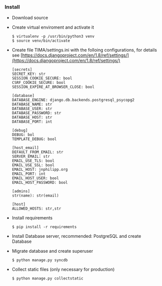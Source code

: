 ### Install
* Download source
* Create virtual enviroment and activate it

  ```
  $ virtualenv -p /usr/bin/python3 venv
  $ source venv/bin/activate
  ```
* Create file TIMA/settings.ini with the folloing configurations, for details
  see [https://docs.djangoproject.com/en/1.8/ref/settings/](https://docs.djangoproject.com/en/1.8/ref/settings/)

  ```
  [secrets]
  SECRET_KEY: str
  SESSION_COOKIE_SECURE: bool
  CSRF_COOKIE_SECURE: bool
  SESSION_EXPIRE_AT_BROWSER_CLOSE: bool

  [database]
  DATABASE_ENGINE: django.db.backends.postgresql_psycopg2
  DATABASE_NAME: str
  DATABASE_USER: str
  DATABASE_PASSWORD: str
  DATABASE_HOST: str
  DATABASE_PORT: int

  [debug]
  DEBUG: bol
  TEMPLATE_DEBUG: bool

  [host_email]
  DEFAULT_FROM_EMAIL: str
  SERVER_EMAIL: str
  EMAIL_USE_TLS: bool
  EMAIL_USE_SSL: bool
  EMAIL_HOST: jnphilipp.org
  EMAIL_PORT: int
  EMAIL_HOST_USER: bool
  EMAIL_HOST_PASSWORD: bool

  [admins]
  str(name): str(email)

  [host]
  ALLOWED_HOSTS: str,str
  ```
* Install requirements

  ```
  $ pip install -r requirements
  ```
* Install Database server, recommended: PostgreSQL and create Database
* Migrate database and create superuser

  ```
  $ python manage.py syncdb
  ```
* Collect static files (only necessary for production)

  ```
  $ python manage.py collectstatic
  ```